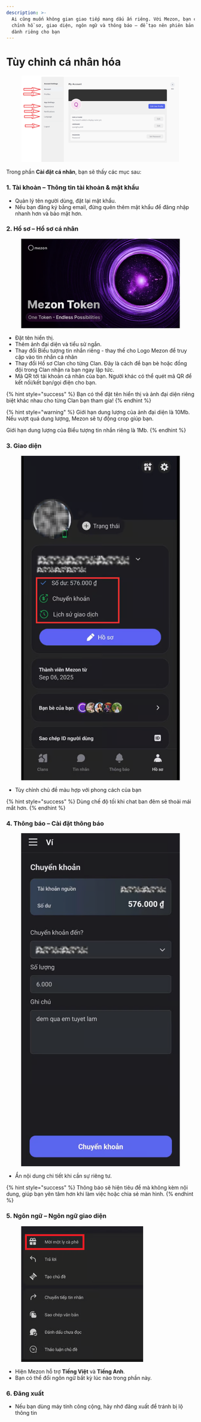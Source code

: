 ```yaml
---
description: >-
  Ai cũng muốn không gian giao tiếp mang dấu ấn riêng. Với Mezon, bạn có thể tùy
  chỉnh hồ sơ, giao diện, ngôn ngữ và thông báo — để tạo nên phiên bản Mezon chỉ
  dành riêng cho bạn
---
```


# Tùy chỉnh cá nhân hóa

<figure><img src="../.gitbook/assets/unknown (6).png" alt=""><figcaption></figcaption></figure>

Trong phần **Cài đặt cá nhân**, bạn sẽ thấy các mục sau:

### **1. Tài khoản – Thông tin tài khoản & mật khẩu**

* Quản lý tên người dùng, đặt lại mật khẩu.
* Nếu bạn đăng ký bằng email, đừng quên thêm mật khẩu để đăng nhập nhanh hơn và bảo mật hơn.

### **2. Hồ sơ – Hồ sơ cá nhân**

<figure><img src="../.gitbook/assets/image (17).png" alt=""><figcaption></figcaption></figure>

* Đặt tên hiển thị.
* Thêm ảnh đại diện và tiểu sử ngắn.
* Thay đổi Biểu tượng tin nhắn riêng - thay thế cho Logo Mezon để truy cập vào tin nhắn cá nhân
* Thay đổi Hồ sơ Clan cho từng Clan. Đây là cách để bạn bè hoặc đồng đội trong Clan nhận ra bạn ngay lập tức.
* Mã QR tới tài khoản cá nhân của bạn. Người khác có thể quét mã QR để kết nối/kết bạn/gọi điện cho bạn.

{% hint style="success" %}
Bạn có thể đặt tên hiển thị và ảnh đại diện riêng biệt khác nhau cho từng Clan bạn tham gia!
{% endhint %}

{% hint style="warning" %}
Giới hạn dung lượng của ảnh đại diện là 10Mb. Nếu vượt quá dung lượng, Mezon sẽ tự động crop giúp bạn.

Giới hạn dung lượng của Biểu tượng tin nhắn riêng là 1Mb.&#x20;
{% endhint %}

### 3. Giao diện

<figure><img src="../.gitbook/assets/image (18).png" alt=""><figcaption></figcaption></figure>

* Tùy chỉnh chủ đề màu hợp với phong cách của bạn

{% hint style="success" %}
Dùng chế độ tối khi chat ban đêm sẽ thoải mái mắt hơn.
{% endhint %}

### 4. Thông báo – Cài đặt thông báo

<figure><img src="../.gitbook/assets/image (19).png" alt=""><figcaption></figcaption></figure>

* Ẩn nội dung chi tiết khi cần sự riêng tư.

{% hint style="success" %}
Thông báo sẽ hiện tiêu đề mà không kèm nội dung, giúp bạn yên tâm hơn khi làm việc hoặc chia sẻ màn hình.
{% endhint %}

### 5. Ngôn ngữ – Ngôn ngữ giao diện

<figure><img src="../.gitbook/assets/image (20).png" alt=""><figcaption></figcaption></figure>

* Hiện Mezon hỗ trợ **Tiếng Việt** và **Tiếng Anh**.
* Bạn có thể đổi ngôn ngữ bất kỳ lúc nào trong phần này.

### 6. Đăng xuất

* Nếu bạn dùng máy tính công cộng, hãy nhớ đăng xuất để tránh bị lộ thông tin
